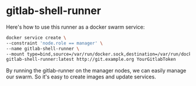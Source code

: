 # gitlab-shell-runner

Here's how to use this runner as a docker swarm service:

```bash
docker service create \
--constraint 'node.role == manager' \
--name gitlab-shell-runner \
--mount type=bind,source=/var/run/docker.sock,destination=/var/run/docker.sock \
gitlab-shell-runner:latest http://git.example.org YourGitlabToken
```

By running the gitlab-runner on the manager nodes, we can easily manage our swarm.
So it's easy to create images and update services.
